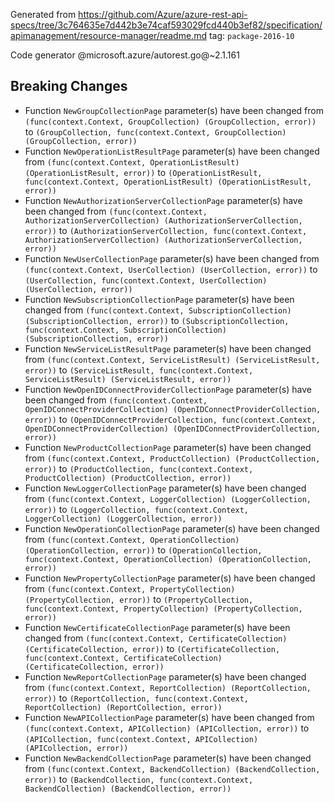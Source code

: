 Generated from https://github.com/Azure/azure-rest-api-specs/tree/3c764635e7d442b3e74caf593029fcd440b3ef82/specification/apimanagement/resource-manager/readme.md tag: `package-2016-10`

Code generator @microsoft.azure/autorest.go@~2.1.161

## Breaking Changes

- Function `NewGroupCollectionPage` parameter(s) have been changed from `(func(context.Context, GroupCollection) (GroupCollection, error))` to `(GroupCollection, func(context.Context, GroupCollection) (GroupCollection, error))`
- Function `NewOperationListResultPage` parameter(s) have been changed from `(func(context.Context, OperationListResult) (OperationListResult, error))` to `(OperationListResult, func(context.Context, OperationListResult) (OperationListResult, error))`
- Function `NewAuthorizationServerCollectionPage` parameter(s) have been changed from `(func(context.Context, AuthorizationServerCollection) (AuthorizationServerCollection, error))` to `(AuthorizationServerCollection, func(context.Context, AuthorizationServerCollection) (AuthorizationServerCollection, error))`
- Function `NewUserCollectionPage` parameter(s) have been changed from `(func(context.Context, UserCollection) (UserCollection, error))` to `(UserCollection, func(context.Context, UserCollection) (UserCollection, error))`
- Function `NewSubscriptionCollectionPage` parameter(s) have been changed from `(func(context.Context, SubscriptionCollection) (SubscriptionCollection, error))` to `(SubscriptionCollection, func(context.Context, SubscriptionCollection) (SubscriptionCollection, error))`
- Function `NewServiceListResultPage` parameter(s) have been changed from `(func(context.Context, ServiceListResult) (ServiceListResult, error))` to `(ServiceListResult, func(context.Context, ServiceListResult) (ServiceListResult, error))`
- Function `NewOpenIDConnectProviderCollectionPage` parameter(s) have been changed from `(func(context.Context, OpenIDConnectProviderCollection) (OpenIDConnectProviderCollection, error))` to `(OpenIDConnectProviderCollection, func(context.Context, OpenIDConnectProviderCollection) (OpenIDConnectProviderCollection, error))`
- Function `NewProductCollectionPage` parameter(s) have been changed from `(func(context.Context, ProductCollection) (ProductCollection, error))` to `(ProductCollection, func(context.Context, ProductCollection) (ProductCollection, error))`
- Function `NewLoggerCollectionPage` parameter(s) have been changed from `(func(context.Context, LoggerCollection) (LoggerCollection, error))` to `(LoggerCollection, func(context.Context, LoggerCollection) (LoggerCollection, error))`
- Function `NewOperationCollectionPage` parameter(s) have been changed from `(func(context.Context, OperationCollection) (OperationCollection, error))` to `(OperationCollection, func(context.Context, OperationCollection) (OperationCollection, error))`
- Function `NewPropertyCollectionPage` parameter(s) have been changed from `(func(context.Context, PropertyCollection) (PropertyCollection, error))` to `(PropertyCollection, func(context.Context, PropertyCollection) (PropertyCollection, error))`
- Function `NewCertificateCollectionPage` parameter(s) have been changed from `(func(context.Context, CertificateCollection) (CertificateCollection, error))` to `(CertificateCollection, func(context.Context, CertificateCollection) (CertificateCollection, error))`
- Function `NewReportCollectionPage` parameter(s) have been changed from `(func(context.Context, ReportCollection) (ReportCollection, error))` to `(ReportCollection, func(context.Context, ReportCollection) (ReportCollection, error))`
- Function `NewAPICollectionPage` parameter(s) have been changed from `(func(context.Context, APICollection) (APICollection, error))` to `(APICollection, func(context.Context, APICollection) (APICollection, error))`
- Function `NewBackendCollectionPage` parameter(s) have been changed from `(func(context.Context, BackendCollection) (BackendCollection, error))` to `(BackendCollection, func(context.Context, BackendCollection) (BackendCollection, error))`

